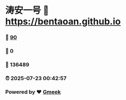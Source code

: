 # 涛安一号 :link: https://bentaoan.github.io 
### :page_facing_up: [90](https://bentaoan.github.io/tag.html) 
### :speech_balloon: 0 
### :hibiscus: 136489 
### :alarm_clock: 2025-07-23 00:42:57 
### Powered by :heart: [Gmeek](https://github.com/Meekdai/Gmeek)
